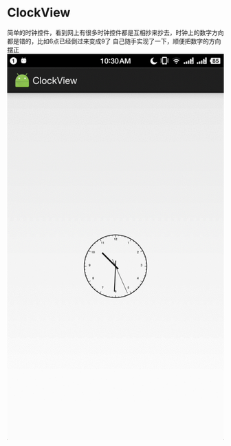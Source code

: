 # ClockView <br>
简单的时钟控件，看到网上有很多时钟控件都是互相抄来抄去，时钟上的数字方向都是错的，比如6点已经倒过来变成9了
自己随手实现了一下，顺便把数字的方向摆正<br>
![](https://github.com/HirayClay/ClockView/raw/master/app/static/ss.gif "still poor picture quality")<br>
